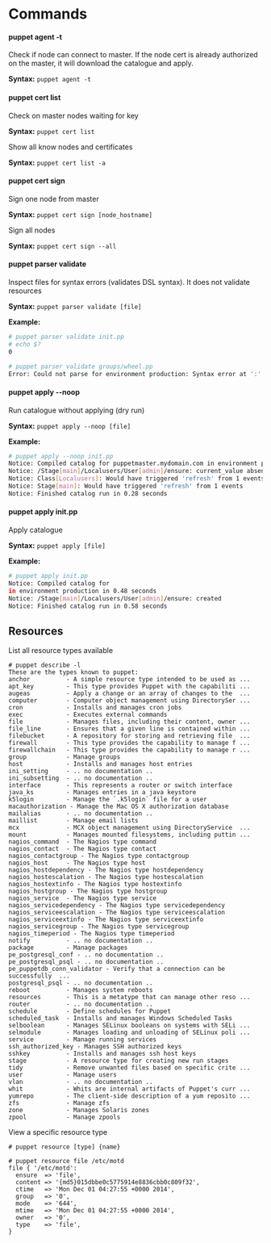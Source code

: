 ﻿# Commands


#### puppet agent -t

Check if node can connect to master. If the node cert is already authorized on the master, it will download the catalogue and apply.

**Syntax:** `puppet agent -t`

#### puppet cert list

Check on master nodes waiting for key

**Syntax:** `puppet cert list`

Show all know nodes and certificates

**Syntax:** `puppet cert list -a`

#### puppet cert sign

Sign one node from master

**Syntax:** `puppet cert sign [node_hostname]`

Sign all nodes

**Syntax:** `puppet cert sign --all`

#### puppet parser validate

Inspect files for syntax errors (validates DSL syntax). It does not validate resources

**Syntax:** `puppet parser validate [file]`

**Example:**

```bash
# puppet parser validate init.pp 
# echo $?
0

# puppet parser validate groups/wheel.pp 
Error: Could not parse for environment production: Syntax error at ':' at /etc/puppetlabs/puppet/modules/localusers/manifests/groups/wheel.pp:1
```

#### puppet apply --noop

Run catalogue without applying (dry run)

**Syntax:** `puppet apply --noop [file]`

**Example:**

```bash
# puppet apply --noop init.pp 
Notice: Compiled catalog for puppetmaster.mydomain.com in environment production in 0.28 seconds
Notice: /Stage[main]/Localusers/User[admin]/ensure: current_value absent, should be present (noop)
Notice: Class[Localusers]: Would have triggered 'refresh' from 1 events
Notice: Stage[main]: Would have triggered 'refresh' from 1 events
Notice: Finished catalog run in 0.28 seconds
```

#### puppet apply init.pp

Apply catalogue

**Syntax:** `puppet apply [file]`

**Example:**

```bash
# puppet apply init.pp 
Notice: Compiled catalog for 
in environment production in 0.48 seconds
Notice: /Stage[main]/Localusers/User[admin]/ensure: created
Notice: Finished catalog run in 0.58 seconds
```

## Resources

List all resource types available

```
# puppet describe -l
These are the types known to puppet:
anchor          - A simple resource type intended to be used as ...
apt_key         - This type provides Puppet with the capabiliti ...
augeas          - Apply a change or an array of changes to the  ...
computer        - Computer object management using DirectorySer ...
cron            - Installs and manages cron jobs
exec            - Executes external commands
file            - Manages files, including their content, owner ...
file_line       - Ensures that a given line is contained within ...
filebucket      - A repository for storing and retrieving file  ...
firewall        - This type provides the capability to manage f ...
firewallchain   - This type provides the capability to manage r ...
group           - Manage groups
host            - Installs and manages host entries
ini_setting     - .. no documentation ..
ini_subsetting  - .. no documentation ..
interface       - This represents a router or switch interface
java_ks         - Manages entries in a java keystore
k5login         - Manage the `.k5login` file for a user
macauthorization - Manage the Mac OS X authorization database
mailalias       - .. no documentation ..
maillist        - Manage email lists
mcx             - MCX object management using DirectoryService  ...
mount           - Manages mounted filesystems, including puttin ...
nagios_command  - The Nagios type command
nagios_contact  - The Nagios type contact
nagios_contactgroup - The Nagios type contactgroup
nagios_host     - The Nagios type host
nagios_hostdependency - The Nagios type hostdependency
nagios_hostescalation - The Nagios type hostescalation
nagios_hostextinfo - The Nagios type hostextinfo
nagios_hostgroup - The Nagios type hostgroup
nagios_service  - The Nagios type service
nagios_servicedependency - The Nagios type servicedependency
nagios_serviceescalation - The Nagios type serviceescalation
nagios_serviceextinfo - The Nagios type serviceextinfo
nagios_servicegroup - The Nagios type servicegroup
nagios_timeperiod - The Nagios type timeperiod
notify          - .. no documentation ..
package         - Manage packages
pe_postgresql_conf - .. no documentation ..
pe_postgresql_psql - .. no documentation ..
pe_puppetdb_conn_validator - Verify that a connection can be successfully  ...
postgresql_psql - .. no documentation ..
reboot          - Manages system reboots
resources       - This is a metatype that can manage other reso ...
router          - .. no documentation ..
schedule        - Define schedules for Puppet
scheduled_task  - Installs and manages Windows Scheduled Tasks
selboolean      - Manages SELinux booleans on systems with SELi ...
selmodule       - Manages loading and unloading of SELinux poli ...
service         - Manage running services
ssh_authorized_key - Manages SSH authorized keys
sshkey          - Installs and manages ssh host keys
stage           - A resource type for creating new run stages
tidy            - Remove unwanted files based on specific crite ...
user            - Manage users
vlan            - .. no documentation ..
whit            - Whits are internal artifacts of Puppet's curr ...
yumrepo         - The client-side description of a yum reposito ...
zfs             - Manage zfs
zone            - Manages Solaris zones
zpool           - Manage zpools
```

View a specific resource type

```
# puppet resource [type] {name}

# puppet resource file /etc/motd
file { '/etc/motd':
  ensure  => 'file',
  content => '{md5}015dbbe0c5775914e8836cbb0c809f32',
  ctime   => 'Mon Dec 01 04:27:55 +0000 2014',
  group   => '0',
  mode    => '644',
  mtime   => 'Mon Dec 01 04:27:55 +0000 2014',
  owner   => '0',
  type    => 'file',
}

```
 